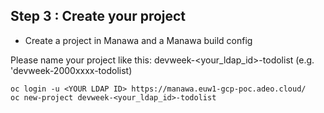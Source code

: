 ## Step 3 : Create your project

* Create a project in Manawa and a Manawa build config

Please name your project like this: devweek-<your_ldap_id>-todolist (e.g. 'devweek-2000xxxx-todolist)

```
oc login -u <YOUR LDAP ID> https://manawa.euw1-gcp-poc.adeo.cloud/
oc new-project devweek-<your_ldap_id>-todolist
```


